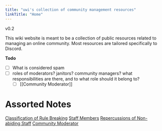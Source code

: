 ```yaml
---
title: "uwi's collection of community management resources"
linkTitle: "Home"
---
```

v0.2

This wiki website is meant to be a collection of public resources related to managing an online community. Most resources are tailored specifically to Discord.

**Todo**
- [ ] What is considered spam
- [ ] roles of moderators? janitors? community managers? what responsibilities are there, and to what role should it belong to?
	- [ ] [[Community Moderator]]

# Assorted Notes
[Classification of Rule Breaking](definitions/Classification%20of%20Rule%20Breaking.md)
[Staff Members](definitions/Staff%20Members.md)
[Repercussions of Non-abiding Staff](definitions/Repercussions%20of%20Non-abiding%20Staff.md)
[Community Moderator](definitions/Community%20Moderator.md)